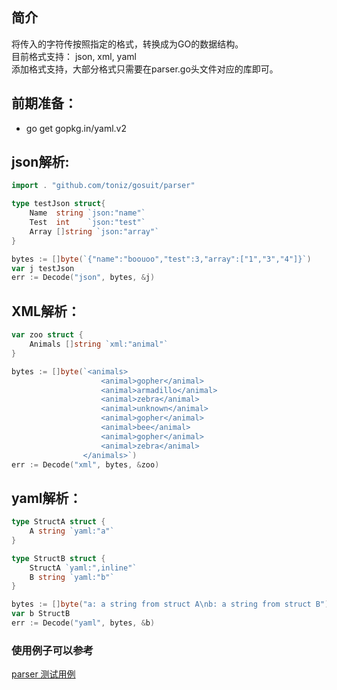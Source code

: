 ## 简介
将传入的字符传按照指定的格式，转换成为GO的数据结构。  
目前格式支持： json, xml, yaml  
添加格式支持，大部分格式只需要在parser.go头文件对应的库即可。  

## 前期准备：
* go get gopkg.in/yaml.v2


## json解析:  
``` go
import . "github.com/toniz/gosuit/parser"

type testJson struct{
    Name  string `json:"name"`
    Test  int    `json:"test"`
    Array []string `json:"array"`
}

bytes := []byte(`{"name":"boouoo","test":3,"array":["1","3","4"]}`)
var j testJson
err := Decode("json", bytes, &j)
```

## XML解析：  
``` go
var zoo struct {
    Animals []string `xml:"animal"`
}

bytes := []byte(`<animals>
                    <animal>gopher</animal>
                    <animal>armadillo</animal>
                    <animal>zebra</animal>
                    <animal>unknown</animal>
                    <animal>gopher</animal>
                    <animal>bee</animal>
                    <animal>gopher</animal>
                    <animal>zebra</animal>
                </animals>`)
err := Decode("xml", bytes, &zoo)
```

## yaml解析：
``` go
type StructA struct {
    A string `yaml:"a"`
}

type StructB struct {
    StructA `yaml:",inline"`
    B string `yaml:"b"`
}

bytes := []byte("a: a string from struct A\nb: a string from struct B")
var b StructB
err := Decode("yaml", bytes, &b)
```

### 使用例子可以参考  
[parser 测试用例](parser_test.go)  


